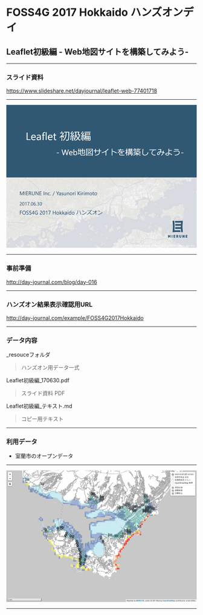 # FOSS4G 2017 Hokkaido ハンズオンデイ
## Leaflet初級編 - Web地図サイトを構築してみよう-

--- 

### スライド資料
<https://www.slideshare.net/dayjournal/leaflet-web-77401718>  

---

![README01](./img/README01.png)

---

### 事前準備
<http://day-journal.com/blog/day-016>

---

### ハンズオン結果表示確認用URL
<http://day-journal.com/example/FOSS4G2017Hokkaido>

---

### データ内容
_resouceフォルダ  
> ハンズオン用データ一式  

Leaflet初級編_170630.pdf  
> スライド資料 PDF  

Leaflet初級編_テキスト.md  
> コピー用テキスト  

---

### 利用データ
- 室蘭市のオープンデータ

---

![README02](./img/README02.png)

---




  
  